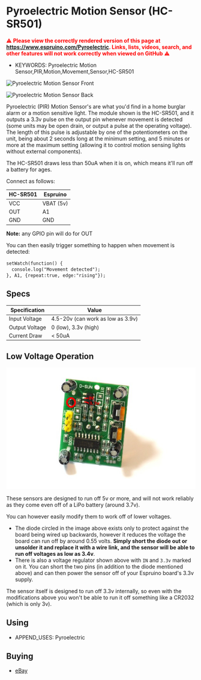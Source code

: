 <!--- Copyright (c) 2018 Gordon Williams, Pur3 Ltd. See the file LICENSE for copying permission. -->
Pyroelectric Motion Sensor (HC-SR501)
======================================

<span style="color:red">:warning: **Please view the correctly rendered version of this page at https://www.espruino.com/Pyroelectric. Links, lists, videos, search, and other features will not work correctly when viewed on GitHub** :warning:</span>

* KEYWORDS: Pyroelectric Motion Sensor,PIR,Motion,Movement,Sensor,HC-SR501

![Pyroelectric Motion Sensor Front](Pyroelectric/front.jpg)

![Pyroelectric Motion Sensor Back](Pyroelectric/back.jpg)

Pyroelectric (PIR) Motion Sensor's are what you'd find in a home burglar alarm or a motion sensitive light. The module shown is the HC-SR501, and it outputs a 3.3v pulse on the output pin whenever movement is detected (some units may be open drain, or output a pulse at the operating voltage). The length of this pulse is adjustable by one of the potentiometers on the unit, being about 2 seconds long at the minimum setting, and 5 minutes or more at the maximum setting (allowing it to control motion sensing lights without external components).

The HC-SR501 draws less than 50uA when it is on, which means it'll run off a battery for ages.

Connect as follows:

| HC-SR501 | Espruino   |
| ------- | ------- |
| VCC | VBAT (5v) |
| OUT | A1      |
| GND | GND     |

**Note:** any GPIO pin will do for OUT

You can then easily trigger something to happen when movement is detected:

```
setWatch(function() {
  console.log("Movement detected");
}, A1, {repeat:true, edge:"rising"});
```

Specs
----

| Specification | Value |
| ------- | ------- |
| Input Voltage | 4.5-20v (can work as low as 3.9v) |
| Output Voltage | 0 (low), 3.3v (high) |
| Current Draw | &lt; 50uA |


Low Voltage Operation
---------------------

![Pyroelectric Motion Sensor Voltages](Pyroelectric/back_voltages.jpg)

These sensors are designed to run off 5v or more, and will not work reliably
as they come even off of a LiPo battery (around 3.7v).

You can however easily modify them to work off of lower voltages.

* The diode circled in the image above exists only to protect against the board
being wired up backwards, however it reduces the voltage the board can run off by around
0.55 volts. **Simply short the diode out or unsolder it and replace it with a wire link,
and the sensor will be able to run off voltages as low as 3.4v**.
* There is also a voltage regulator shown above with `IN` and `3.3v` marked on it. You can
short the two pins (in addition to the diode mentioned above) and can then power the
sensor off of your Espruino board's 3.3v supply.

The sensor itself is designed to run off 3.3v internally, so even with the modifications
above you won't be able to run it off something like a CR2032 (which is only 3v).


Using
-----

* APPEND_USES: Pyroelectric

Buying
-----

* [eBay](http://www.ebay.com/sch/i.html?_nkw=HC-SR501)
